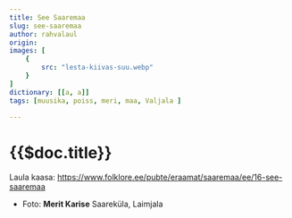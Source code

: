 ```yaml
---
title: See Saaremaa
slug: see-saaremaa
author: rahvalaul
origin:  
images: [
    {
        src: "lesta-kiivas-suu.webp"
    }
]
dictionary: [[a, a]]
tags: [muusika, poiss, meri, maa, Valjala ]

---
```



# {{$doc.title}}

Laula kaasa: https://www.folklore.ee/pubte/eraamat/saaremaa/ee/16-see-saaremaa



<!-- <story-author :author="author" :origin="origin"></story-author> -->
<!-- <story-dictionary :terms="dictionary"></story-dictionary> -->

<!-- <details-wrapper summary="Mõtlemiseks ja arutlemiseks">

- ?

</details-wrapper> -->


<details-wrapper summary="Allikad" class="text-sm" icon="icon-park-outline:document-folder">

- Foto: **Merit Karise** Saareküla, Laimjala

</details-wrapper>

